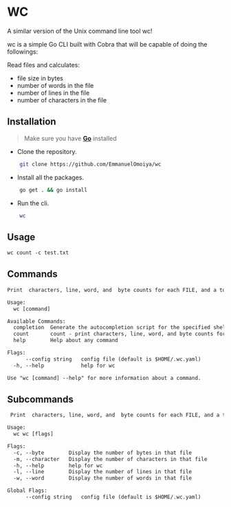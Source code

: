 # WC

A similar version of the Unix command line tool wc!

wc is a simple Go CLI built with Cobra that will be capable of doing the followings:

Read files and calculates:
- file size in bytes
- number of words in the file
- number of lines in the file
- number of characters in the file

## Installation

> Make sure you have **[Go](https://go.dev)** installed

- Clone the repository.
```bash
    git clone https://github.com/EmmanuelOmoiya/wc
```
- Install all the packages.
```bash
    go get . && go install
```

- Run the cli.
```bash
    wc
```

## Usage
```txt
wc count -c test.txt
```

## Commands

```txt
Print  characters, line, word, and  byte counts for each FILE, and a total line if more than one FILE is specified.  A word is a non-zero-length sequence of characters delimited by white space.

Usage:
  wc [command]

Available Commands:
  completion  Generate the autocompletion script for the specified shell
  count       count - print characters, line, word, and byte counts for each file
  help        Help about any command

Flags:
      --config string   config file (default is $HOME/.wc.yaml)
  -h, --help            help for wc

Use "wc [command] --help" for more information about a command.
```

## Subcommands

```txt
 Print  characters, line, word, and  byte counts for each FILE, and a total line if more than one FILE is specified.  A word is a non-zero-length sequence of characters delimited by white space.

Usage:
  wc wc [flags]

Flags:
  -c, --byte        Display the number of bytes in that file
  -m, --character   Display the number of characters in that file
  -h, --help        help for wc
  -l, --line        Display the number of lines in that file
  -w, --word        Display the number of words in that file

Global Flags:
      --config string   config file (default is $HOME/.wc.yaml)
```